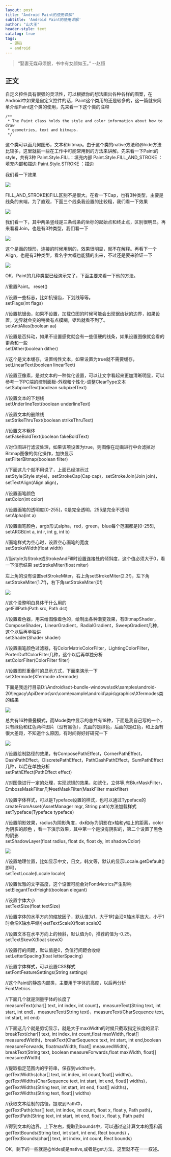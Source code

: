 ```yaml
---
layout: post
title: "Android Paint的使用详解"
subtitle: 'Android Paint的使用详解'
author: "山大王"
header-style: text
catalog: true
tags:
  - 源码
  - android
---
```

> “娶妻无媒毋须恨，书中有女颜如玉。”
	--赵恒

## 正文

自定义控件具有很强的灵活性，可以根据你的想法画出各种各样的图案，在Android中如果是自定义控件的话，Paint这个类用的还是较多的，这一篇就来简单介绍Paint这个类的使用，先来看一下这个类的注释

```
/**
 * The Paint class holds the style and color information about how to draw
 * geometries, text and bitmaps.
 */
```

这个类可以画几何图形，文本和bitmap。由于这个类的native方法和@hide方法比较多，这里就挑一些在工作中可能常用到的方法来讲解。先来看一下Paint的style，共有3种
Paint.Style.FILL：填充内部
Paint.Style.FILL_AND_STROKE  ：填充内部和描边
Paint.Style.STROKE  ：描边

我们看一下效果

![](/img/blog/2016/20160620160723291.png)

FILL_AND_STROKE和FILL区别不是很大。在看一下Cap，也有3种类型，主要是线条的末端，为了直观，下面三个线条我设置的比较粗，我们看一下效果

![](/img/blog/2016/20160620170323869.jpg)

我们看一下，其中两条竖线是三条线条的坐标的起始点和终止点，区别很明显。再来看看Join，也是有3种类型，我们看一下

![](/img/blog/2016/20160620171246480.jpg)

这个是画的矩形，连接的时候用到的，效果很明显，就不在解释。再看下一个Align，也是有3种类型，看名字大概也能猜的出来，不过还是要来验证一下

![](/img/blog/2016/20160620172428974.jpg)

OK，Paint的几种类型已经演示完了，下面主要来看一下他的方法。

//重置Paint。
reset()

//设置一些标志，比如抗锯齿，下划线等等。  
setFlags(int flags)

//设置抗锯齿，如果不设置，加载位图的时候可能会出现锯齿状的边界，如果设置，边界就会变的稍微有点模糊，锯齿就看不到了。  
setAntiAlias(boolean aa)

//设置是否抖动，如果不设置感觉就会有一些僵硬的线条，如果设置图像就会看的更柔和一些  
setDither(boolean dither)

//这个是文本缓存，设置线性文本，如果设置为true就不需要缓存，  
setLinearText(boolean linearText)

//设置亚像素，是对文本的一种优化设置，可以让文字看起来更加清晰明显，可以参考一下PC端的控制面板-外观和个性化-调整ClearType文本  
setSubpixelText(boolean subpixelText)

//设置文本的下划线  
setUnderlineText(boolean underlineText)

//设置文本的删除线  
setStrikeThruText(boolean strikeThruText)

//设置文本粗体  
setFakeBoldText(boolean fakeBoldText)

//对位图进行滤波处理，如果该项设置为true，则图像在动画进行中会滤掉对Bitmap图像的优化操作，加快显示   
setFilterBitmap(boolean filter)

//下面这几个就不用说了，上面已经演示过  
setStyle(Style style)，setStrokeCap(Cap cap)，setStrokeJoin(Join join)，setTextAlign(Align align)，

//设置画笔颜色  
setColor(int color)

//设置画笔的透明度[0-255]，0是完全透明，255是完全不透明  
setAlpha(int a)

//设置画笔颜色，argb形式alpha，red，green，blue每个范围都是[0-255],  
setARGB(int a, int r, int g, int b)

//画笔样式为空心时，设置空心画笔的宽度  
setStrokeWidth(float width)

//当style为Stroke或StrokeAndFill时设置连接处的倾斜度，这个值必须大于0，看一下演示结果  setStrokeMiter(float miter)

左上角的没有设置setStrokeMiter，右上角setStrokeMiter(2.3f)，左下角setStrokeMiter(1.7f)，右下角setStrokeMiter(0f)

![](/img/blog/2016/20160622115843846.jpg)

//这个没整明白具体干什么用的  
getFillPath(Path src, Path dst)

//设置着色器，用来给图像着色的，绘制出各种渐变效果，有BitmapShader，ComposeShader，LinearGradient，RadialGradient，SweepGradient几种，这个以后再单独讲  
setShader(Shader shader)

//设置画笔颜色过滤器，有ColorMatrixColorFilter，LightingColorFilter，PorterDuffColorFilter几种，这个以后再单独分析  
setColorFilter(ColorFilter filter)

//设置图形重叠时的显示方式，下面来演示一下  
setXfermode(Xfermode xfermode)

下面是我运行目录D:\Android\adt-bundle-windows\sdk\samples\android-20\legacy\ApiDemos\src\com\example\android\apis\graphics\Xfermodes类的结果

![](/img/blog/2016/20160622162114475.jpg)

总共有16种重叠模式，而Mode类中显示的总共有18种，下面是我自己写的一个，只有绿色和红色两种图片（没有黑色），先画的是绿色，后画的是红色，和上面有很大差距，不知道什么原因，有时间得好好研究一下

![](/img/blog/2016/20160622162640466.jpg)

//设置绘制路径的效果，有ComposePathEffect，CornerPathEffect，DashPathEffect，DiscretePathEffect，PathDashPathEffect，SumPathEffect几种，以后在单独分析  
setPathEffect(PathEffect effect)

//对图像进行一定的处理，实现滤镜的效果，如滤化，立体等,有BlurMaskFilter，EmbossMaskFilter几种setMaskFilter(MaskFilter maskfilter)

//设置字体样式，可以是Typeface设置的样式，也可以通过Typeface的createFromAsset(AssetManager mgr, String path)方法加载样式  
setTypeface(Typeface typeface)

//设置阴影效果，radius为阴影角度，dx和dy为阴影在x轴和y轴上的距离，color为阴影的颜色 ，看一下演示效果，其中第一个是没有阴影的，第二个设置了黑色的阴影  
setShadowLayer(float radius, float dx, float dy, int shadowColor)

![](/img/blog/2016/20160622170228439.jpg)

//设置地理位置，比如显示中文，日文，韩文等，默认的显示Locale.getDefault()即可，  
setTextLocale(Locale locale)

//设置优雅的文字高度，这个设置可能会对FontMetrics产生影响  
setElegantTextHeight(boolean elegant)

//设置字体大小  
setTextSize(float textSize)

//设置字体的水平方向的缩放因子，默认值为1，大于1时会沿X轴水平放大，小于1时会沿X轴水平缩小setTextScaleX(float scaleX)

//设置文本在水平方向上的倾斜，默认值为0，推荐的值为-0.25，  
setTextSkewX(float skewX)

//设置行的间距，默认值是0，负值行间距会收缩  
setLetterSpacing(float letterSpacing)

//设置字体样式，可以设置CSS样式  
setFontFeatureSettings(String settings)

//这个Paint的静态内部类，主要用于字体的高度，以后再分析  
FontMetrics

//下面几个就是测量字体的长度了  
measureText(char[] text, int index, int count)，measureText(String text, int start, int end)，measureText(String text)，measureText(CharSequence text, int start, int end)

//下面这几个就是剪切显示，就是大于maxWidth的时候只截取指定长度的显示  
breakText(char[] text, int index, int count,float maxWidth, float[] measuredWidth)，breakText(CharSequence text, int start, int end,boolean measureForwards,  floatmaxWidth, float[] measuredWidth)，breakText(String text, boolean measureForwards,float maxWidth, float[] measuredWidth)

//提取指定范围内的字符串，保存到widths中，  
getTextWidths(char[] text, int index, int count,float[] widths)，getTextWidths(CharSequence text, int start, int end, float[] widths)，getTextWidths(String text, int start, int end, float[] widths)，getTextWidths(String text, float[] widths)

//获取文本绘制的路径，提取到Path中，  
getTextPath(char[] text, int index, int count, float x, float y, Path path)，getTextPath(String text, int start, int end, float x, float y, Path path)

//得到文本的边界，上下左右，提取到bounds中，可以通过这计算文本的宽和高  
getTextBounds(String text, int start, int end, Rect bounds) ，getTextBounds(char[] text, int index, int count, Rect bounds)

OK，剩下的一些就是@hide或是native,或者是get方法，这里就不在一一叙述。